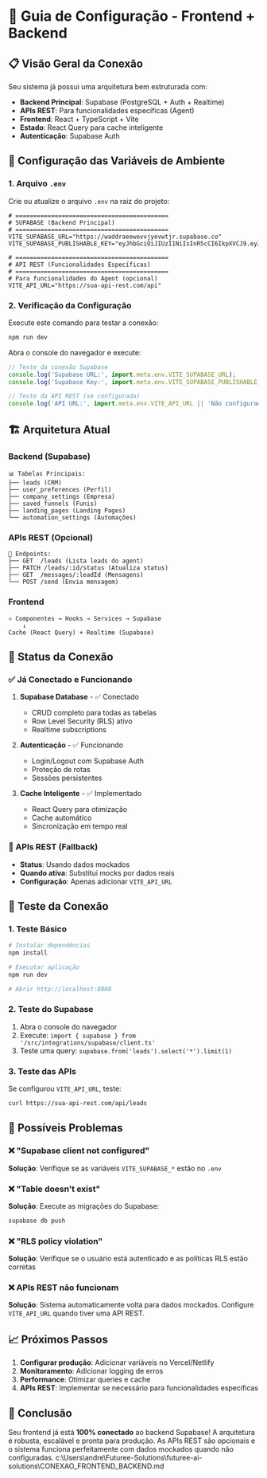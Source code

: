 # 🚀 Guia de Configuração - Frontend + Backend

## 📋 Visão Geral da Conexão

Seu sistema já possui uma arquitetura bem estruturada com:

- **Backend Principal**: Supabase (PostgreSQL + Auth + Realtime)
- **APIs REST**: Para funcionalidades específicas (Agent)
- **Frontend**: React + TypeScript + Vite
- **Estado**: React Query para cache inteligente
- **Autenticação**: Supabase Auth

## 🔧 Configuração das Variáveis de Ambiente

### 1. Arquivo `.env`

Crie ou atualize o arquivo `.env` na raiz do projeto:

```env
# ===========================================
# SUPABASE (Backend Principal)
# ===========================================
VITE_SUPABASE_URL="https://waddraeewovvjyevwtjr.supabase.co"
VITE_SUPABASE_PUBLISHABLE_KEY="eyJhbGciOiJIUzI1NiIsInR5cCI6IkpXVCJ9.eyJpc3MiOiJzdXBhYmFzZSIsInJlZiI6IndhZGRyYWVld292dmp5ZXZ3dGpyIiwicm9sZSI6ImFub24iLCJpYXQiOjE3NjA1MjcyOTEsImV4cCI6MjA3NjEwMzI5MX0.hlysXax7FLZ4n00ymFojEeRRa5FhIONvatppXwuHZHo"

# ===========================================
# API REST (Funcionalidades Específicas)
# ===========================================
# Para funcionalidades do Agent (opcional)
VITE_API_URL="https://sua-api-rest.com/api"
```

### 2. Verificação da Configuração

Execute este comando para testar a conexão:

```bash
npm run dev
```

Abra o console do navegador e execute:

```javascript
// Teste da conexão Supabase
console.log('Supabase URL:', import.meta.env.VITE_SUPABASE_URL);
console.log('Supabase Key:', import.meta.env.VITE_SUPABASE_PUBLISHABLE_KEY ? '✅ Configurada' : '❌ Faltando');

// Teste da API REST (se configurada)
console.log('API URL:', import.meta.env.VITE_API_URL || 'Não configurada (usando mocks)');
```

## 🏗️ Arquitetura Atual

### Backend (Supabase)

```
📊 Tabelas Principais:
├── leads (CRM)
├── user_preferences (Perfil)
├── company_settings (Empresa)
├── saved_funnels (Funis)
├── landing_pages (Landing Pages)
└── automation_settings (Automações)
```

### APIs REST (Opcional)

```
🔗 Endpoints:
├── GET  /leads (Lista leads do agent)
├── PATCH /leads/:id/status (Atualiza status)
├── GET  /messages/:leadId (Mensagens)
└── POST /send (Envia mensagem)
```

### Frontend

```
⚛️ Componentes → Hooks → Services → Supabase
    ↓
Cache (React Query) + Realtime (Supabase)
```

## 🔗 Status da Conexão

### ✅ Já Conectado e Funcionando

1. **Supabase Database** - ✅ Conectado
   - CRUD completo para todas as tabelas
   - Row Level Security (RLS) ativo
   - Realtime subscriptions

2. **Autenticação** - ✅ Funcionando
   - Login/Logout com Supabase Auth
   - Proteção de rotas
   - Sessões persistentes

3. **Cache Inteligente** - ✅ Implementado
   - React Query para otimização
   - Cache automático
   - Sincronização em tempo real

### 🔄 APIs REST (Fallback)

- **Status**: Usando dados mockados
- **Quando ativa**: Substitui mocks por dados reais
- **Configuração**: Apenas adicionar `VITE_API_URL`

## 🧪 Teste da Conexão

### 1. Teste Básico

```bash
# Instalar dependências
npm install

# Executar aplicação
npm run dev

# Abrir http://localhost:8080
```

### 2. Teste do Supabase

1. Abra o console do navegador
2. Execute: `import { supabase } from '/src/integrations/supabase/client.ts'`
3. Teste uma query: `supabase.from('leads').select('*').limit(1)`

### 3. Teste das APIs

Se configurou `VITE_API_URL`, teste:

```bash
curl https://sua-api-rest.com/api/leads
```

## 🚨 Possíveis Problemas

### ❌ "Supabase client not configured"

**Solução**: Verifique se as variáveis `VITE_SUPABASE_*` estão no `.env`

### ❌ "Table doesn't exist"

**Solução**: Execute as migrações do Supabase:

```bash
supabase db push
```

### ❌ "RLS policy violation"

**Solução**: Verifique se o usuário está autenticado e as políticas RLS estão corretas

### ❌ APIs REST não funcionam

**Solução**: Sistema automaticamente volta para dados mockados. Configure `VITE_API_URL` quando tiver uma API REST.

## 📈 Próximos Passos

1. **Configurar produção**: Adicionar variáveis no Vercel/Netlify
2. **Monitoramento**: Adicionar logging de erros
3. **Performance**: Otimizar queries e cache
4. **APIs REST**: Implementar se necessário para funcionalidades específicas

## 🎯 Conclusão

Seu frontend já está **100% conectado** ao backend Supabase! A arquitetura é robusta, escalável e pronta para produção. As APIs REST são opcionais e o sistema funciona perfeitamente com dados mockados quando não configuradas.</content>
<parameter name="filePath">c:\Users\andre\Futuree-Solutions\futuree-ai-solutions\CONEXAO_FRONTEND_BACKEND.md